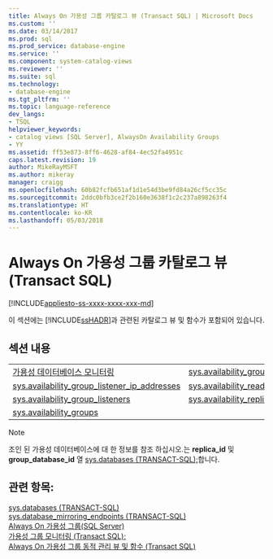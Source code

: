 ```yaml
---
title: Always On 가용성 그룹 카탈로그 뷰 (Transact SQL) | Microsoft Docs
ms.custom: ''
ms.date: 03/14/2017
ms.prod: sql
ms.prod_service: database-engine
ms.service: ''
ms.component: system-catalog-views
ms.reviewer: ''
ms.suite: sql
ms.technology:
- database-engine
ms.tgt_pltfrm: ''
ms.topic: language-reference
dev_langs:
- TSQL
helpviewer_keywords:
- catalog views [SQL Server], AlwaysOn Availability Groups
- YY
ms.assetid: ff53e873-8ff6-4628-af84-4ec52fa4951c
caps.latest.revision: 19
author: MikeRayMSFT
ms.author: mikeray
manager: craigg
ms.openlocfilehash: 60b82fcfb651af1d1e54d3be9fd84a26cf5cc35c
ms.sourcegitcommit: 2ddc0bfb3ce2f2b160e3638f1c2c237a898263f4
ms.translationtype: HT
ms.contentlocale: ko-KR
ms.lasthandoff: 05/03/2018
---
```

# <a name="always-on-availability-groups-catalog-views-transact-sql"></a>Always On 가용성 그룹 카탈로그 뷰 (Transact SQL)
[!INCLUDE[appliesto-ss-xxxx-xxxx-xxx-md](../../includes/appliesto-ss-xxxx-xxxx-xxx-md.md)]

  이 섹션에는 [!INCLUDE[ssHADR](../../includes/sshadr-md.md)]과 관련된 카탈로그 뷰 및 함수가 포함되어 있습니다.  
  
## <a name="in-this-section"></a>섹션 내용  
  
|||  
|-|-|  
|[가용성 데이터베이스 모니터링](../../relational-databases/system-catalog-views/sys-availability-databases-cluster-transact-sql.md)|[sys.availability_groups_cluster](../../relational-databases/system-catalog-views/sys-availability-groups-cluster-transact-sql.md)|  
|[sys.availability_group_listener_ip_addresses](../../relational-databases/system-catalog-views/sys-availability-group-listener-ip-addresses-transact-sql.md)|[sys.availability_read_only_routing_lists](../../relational-databases/system-catalog-views/sys-availability-read-only-routing-lists-transact-sql.md)|  
|[sys.availability_group_listeners](../../relational-databases/system-catalog-views/sys-availability-group-listeners-transact-sql.md)|[sys.availability_replicas](../../relational-databases/system-catalog-views/sys-availability-replicas-transact-sql.md)|  
|[sys.availability_groups](../../relational-databases/system-catalog-views/sys-availability-groups-transact-sql.md)||  
  
> [!NOTE]  
>  조인 된 가용성 데이터베이스에 대 한 정보를 참조 하십시오.는 **replica_id** 및 **group_database_id** 열 [sys.databases (TRANSACT-SQL);](../../relational-databases/system-catalog-views/sys-databases-transact-sql.md)합니다.  
  
## <a name="see-also"></a>관련 항목:  
 [sys.databases (TRANSACT-SQL)](sys-databases-transact-sql.md)   
 [sys.database_mirroring_endpoints (TRANSACT-SQL)](sys-database-mirroring-endpoints-transact-sql.md)   
 [Always On 가용성 그룹(SQL Server)](../../database-engine/availability-groups/windows/always-on-availability-groups-sql-server.md)   
 [가용성 그룹 모니터링 (Transact SQL);](../../database-engine/availability-groups/windows/monitor-availability-groups-transact-sql.md)   
 [Always On 가용성 그룹 동적 관리 뷰 및 함수 (Transact SQL)](../system-dynamic-management-views/always-on-availability-groups-dynamic-management-views-functions.md)  
  
  
